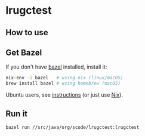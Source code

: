 # lrugctest

## How to use

## Get Bazel

If you don't have [bazel](https://bazel.build/) installed, install it:

```bash
nix-env -i bazel   # using nix (linux/macOS)
brew install bazel # using homebrew (macOS)
```

Ubuntu users, see
[instructions](https://docs.bazel.build/versions/master/install-ubuntu.html)
(or just use [Nix](https://nixos.org/nix/)).

## Run it

```bash
bazel run //src/java/org/scode/lrugctest:lrugctest
```
